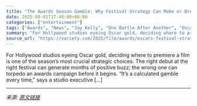 ```yaml
---
title: "The Awards Season Gamble: Why Festival Strategy Can Make or Break Oscar Dreams"
date: 2025-08-01T17:40:00+08:00
categories: ["entertainment"]
tags: ["Awards", "News", "Jay Kelly", "One Battle After Another", "Oscars"]
summary: "For Hollywood studios eyeing Oscar gold, deciding where to premiere a film is one of the season’s most crucial strategic choices. The right debut at the right festival can generate months of positive "
source_url: "https://variety.com/2025/film/awards/oscars-festival-strategy-venice-telluride-toronto-1236476825/"
---
```


For Hollywood studios eyeing Oscar gold, deciding where to premiere a film is one of the season’s most crucial strategic choices. The right debut at the right festival can generate months of positive buzz; the wrong one can torpedo an awards campaign before it begins. “It’s a calculated gamble every time,” says a studio executive [&#8230;]

---

*来源: [原文链接](https://variety.com/2025/film/awards/oscars-festival-strategy-venice-telluride-toronto-1236476825/)*
